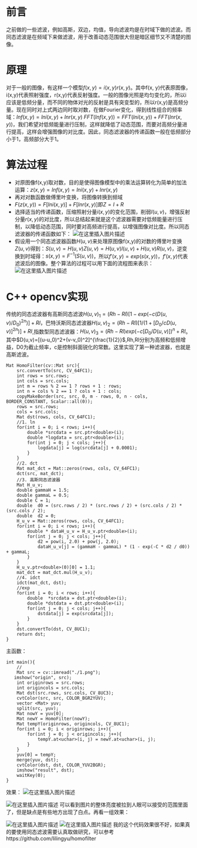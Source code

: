 # 前言
之前做的一些滤波，例如高斯，双边，均值，导向滤波均是在时域下做的滤波。而同态滤波是在频域下来做滤波，用于改善动态范围很大但是暗区细节又不清楚的图像。
# 原理
对于一般的图像，有这样一个模型$f(x,y)=i(x,y)r(x,y)$。其中f(x, y)代表原图像，i(x,y)代表照射强度，r(x,y)代表反射强度。一般的图像光照是均匀变化的，所以i应该是低频分量，而不同的物体对光的反射是具有突变型的，所以r(x,y)是高频分量。现在同时对上式两边同时取对数，在做Fourier变化，得到线性组合的频率域：$ln f(x,y)=ln i(x,y)+lnr(x,y)$ $FFT(lnf(x,y))=FFT(lni(x,y))+FFT(lnr(x,y))$，我们希望对低频能量进行压制，这样就降低了动态范围，而要对高频分量进行提高，这样会增强图像的对比度。因此，同态滤波器的传递函数一般在低频部分小于1，高频部分大于1。
# 算法过程
- 对原图像f(x,y)取对数，目的是使得图像模型中的乘法运算转化为简单的加法运算：$z(x,y)=lnf(x,y)=lni(x,y)+lnr(x,y)$
- 再对对数函数做傅里叶变换，将图像转换到频域
- $F(z(x,y))=F[lni(x,y)]+F[lnr(x,y)]$即$Z=I+R$
- 选择适当的传递函数，压缩照射分量$i(x,y)$的变化范围，削弱$I(u,v)$，增强反射分量$r(x,y)$的对比度，所以总结起来就是这个滤波器需要对低频能量进行压制，以降低动态范围，同时要对高频进行提高，以增强图像对比度。所以同态滤波器的传递函数如下：
![在这里插入图片描述](https://img-blog.csdnimg.cn/20181130091529357.jpg)
- 假设用一个同态滤波器函数$H(u,v)$来处理原图像f(x,y)的对数的傅里叶变换$Z(u,v)$得到：$S(u,v)=H(u,v)Z(u,v)=H(u,v)I(u,v)+H(u,v)R(u,v)$，逆变换到时域得：$s(x,y)=F^{-1}(S(u,v))$，所以$f'(x,y)=exp(s(x,y))$，$f'(x,y)$代表滤波后的图像。整个算法的过程可以用下面的流程图来表示：
![在这里插入图片描述](https://img-blog.csdnimg.cn/20181130092439497.jpg)

# C++ opencv实现
传统的同态滤波器有高斯同态滤波$H(u,v)_1=(Rh-Rl)[1-exp(-c(D(u,v)/D_0)^{2n})]+Rl$，巴特沃斯同态滤波器$H(u,v)_2=(Rh-Rl)[1/(1+[D_0/cD(u,v)]^{2n})]+RI$,指数型同态滤波器：$H(u,v)_3=(Rh-Rl)exp(-c[D_0/D(u,v)])^n+RI$。其中$D(u,v)=[(u-u_0)^2+(v-v_0)^2]^{\frac{1}{2}}$,Rh,RI分别为高频和低频增益，D0为截止频率，c是控制斜面锐化的常数。这里实现了第一种滤波器，也就是高斯滤波。

```
Mat HomoFilter(cv::Mat src){
    src.convertTo(src, CV_64FC1);
    int rows = src.rows;
    int cols = src.cols;
    int m = rows % 2 == 1 ? rows + 1 : rows;
    int n = cols % 2 == 1 ? cols + 1 : cols;
    copyMakeBorder(src, src, 0, m - rows, 0, n - cols, BORDER_CONSTANT, Scalar::all(0));
    rows = src.rows;
    cols = src.cols;
    Mat dst(rows, cols, CV_64FC1);
    //1. ln
    for(int i = 0; i < rows; i++){
        double *srcdata = src.ptr<double>(i);
        double *logdata = src.ptr<double>(i);
        for(int j = 0; j < cols; j++){
            logdata[j] = log(srcdata[j] + 0.0001);
        }
    }
    //2. dct
    Mat mat_dct = Mat::zeros(rows, cols, CV_64FC1);
    dct(src, mat_dct);
    //3. 高斯同态滤波器
    Mat H_u_v;
    double gammaH = 1.5;
    double gammaL = 0.5;
    double C = 1;
    double  d0 = (src.rows / 2) * (src.rows / 2) + (src.cols / 2) * (src.cols / 2);
    double  d2 = 0;
    H_u_v = Mat::zeros(rows, cols, CV_64FC1);
    for(int i = 0; i < rows; i++){
        double * dataH_u_v = H_u_v.ptr<double>(i);
        for(int j = 0; j < cols; j++){
            d2 = pow(i, 2.0) + pow(j, 2.0);
            dataH_u_v[j] = (gammaH - gammaL) * (1 - exp(-C * d2 / d0)) + gammaL;
        }
    }
    H_u_v.ptr<double>(0)[0] = 1.1;
    mat_dct = mat_dct.mul(H_u_v);
    //4. idct
    idct(mat_dct, dst);
    //exp
    for(int i = 0; i < rows; i++){
        double  *srcdata = dst.ptr<double>(i);
        double *dstdata = dst.ptr<double>(i);
        for(int j = 0; j < cols; j++){
            dstdata[j] = exp(srcdata[j]);
        }
    }
    dst.convertTo(dst, CV_8UC1);
    return dst;
}
```
主函数：

```
int main(){
    //
    Mat src = cv::imread("./1.png");
   imshow("origin", src);
    int originrows = src.rows;
    int origincols = src.cols;
    Mat dst(src.rows, src.cols, CV_8UC3);
    cvtColor(src, src, COLOR_BGR2YUV);
    vector <Mat> yuv;
    split(src, yuv);
    Mat nowY = yuv[0];
    Mat newY = HomoFilter(nowY);
    Mat tempY(originrows, origincols, CV_8UC1);
    for(int i = 0; i < originrows; i++){
        for(int j = 0; j < origincols; j++){
            tempY.at<uchar>(i, j) = newY.at<uchar>(i, j);
        }
    }
    yuv[0] = tempY;
    merge(yuv, dst);
    cvtColor(dst, dst, COLOR_YUV2BGR);
    imshow("result", dst);
    waitKey(0);
}
```

效果：
![在这里插入图片描述](https://img-blog.csdnimg.cn/20181201140457456.png?x-oss-process=image/watermark,type_ZmFuZ3poZW5naGVpdGk,shadow_10,text_aHR0cHM6Ly9ibG9nLmNzZG4ubmV0L2p1c3Rfc29ydA==,size_16,color_FFFFFF,t_70)

![在这里插入图片描述](https://img-blog.csdnimg.cn/20181201140508908.jpg?x-oss-process=image/watermark,type_ZmFuZ3poZW5naGVpdGk,shadow_10,text_aHR0cHM6Ly9ibG9nLmNzZG4ubmV0L2p1c3Rfc29ydA==,size_16,color_FFFFFF,t_70)
可以看到图片的整体亮度被拉到人眼可以接受的范围里面了，但是缺点是有些地方出现了白点。再看一组效果：

![在这里插入图片描述](https://img-blog.csdnimg.cn/20181201143922532.jpg?x-oss-process=image/watermark,type_ZmFuZ3poZW5naGVpdGk,shadow_10,text_aHR0cHM6Ly9ibG9nLmNzZG4ubmV0L2p1c3Rfc29ydA==,size_16,color_FFFFFF,t_70)
![在这里插入图片描述](https://img-blog.csdnimg.cn/20181201143931483.jpg?x-oss-process=image/watermark,type_ZmFuZ3poZW5naGVpdGk,shadow_10,text_aHR0cHM6Ly9ibG9nLmNzZG4ubmV0L2p1c3Rfc29ydA==,size_16,color_FFFFFF,t_70)
我的这个代码效果很不好，如果真的要使用同态滤波需要认真取做研究，可以参考https://github.com/lilingyu/homofilter 
